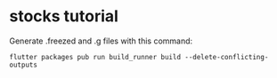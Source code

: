 # stocks tutorial

Generate .freezed and .g files with this command:

```
flutter packages pub run build_runner build --delete-conflicting-outputs
```
